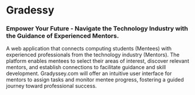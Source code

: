 # Gradessy
### Empower Your Future - Navigate the Technology Industry with the Guidance of Experienced Mentors.

A web application that connects computing students (Mentees) with experienced professionals from the technology industry (Mentors). The platform enables mentees to select their areas of interest, discover relevant mentors, and establish connections to facilitate guidance and skill development. Gradyssey.com will offer an intuitive user interface for mentors to assign tasks and monitor mentee progress, fostering a guided journey toward professional success.
